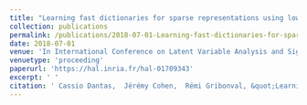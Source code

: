 ```yaml
---
title: "Learning fast dictionaries for sparse representations using low-rank tensor decompositions"
collection: publications
permalink: /publications/2018-07-01-Learning-fast-dictionaries-for-sparse-representations-using-low-rank-tensor-decompositions
date: 2018-07-01
venue: 'In International Conference on Latent Variable Analysis and Signal Separation (LVA/ICA)'
venuetype: 'proceeding'
paperurl: 'https://hal.inria.fr/hal-01709343'
excerpt: ' '
citation: ' Cassio Dantas,  Jérémy Cohen,  Rémi Gribonval, &quot;Learning fast dictionaries for sparse representations using low-rank tensor decompositions.&quot; In International Conference on Latent Variable Analysis and Signal Separation (LVA/ICA), 2018.'
---
```

